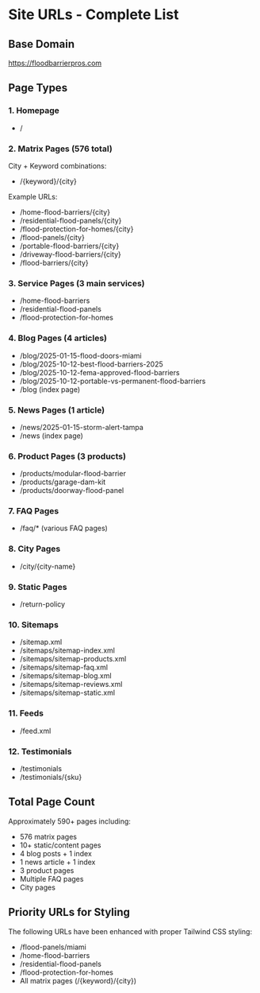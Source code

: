 # Site URLs - Complete List

## Base Domain
https://floodbarrierpros.com

## Page Types

### 1. Homepage
- /

### 2. Matrix Pages (576 total)
City + Keyword combinations:
- /{keyword}/{city}

Example URLs:
- /home-flood-barriers/{city}
- /residential-flood-panels/{city}
- /flood-protection-for-homes/{city}
- /flood-panels/{city}
- /portable-flood-barriers/{city}
- /driveway-flood-barriers/{city}
- /flood-barriers/{city}

### 3. Service Pages (3 main services)
- /home-flood-barriers
- /residential-flood-panels
- /flood-protection-for-homes

### 4. Blog Pages (4 articles)
- /blog/2025-01-15-flood-doors-miami
- /blog/2025-10-12-best-flood-barriers-2025
- /blog/2025-10-12-fema-approved-flood-barriers
- /blog/2025-10-12-portable-vs-permanent-flood-barriers
- /blog (index page)

### 5. News Pages (1 article)
- /news/2025-01-15-storm-alert-tampa
- /news (index page)

### 6. Product Pages (3 products)
- /products/modular-flood-barrier
- /products/garage-dam-kit
- /products/doorway-flood-panel

### 7. FAQ Pages
- /faq/* (various FAQ pages)

### 8. City Pages
- /city/{city-name}

### 9. Static Pages
- /return-policy

### 10. Sitemaps
- /sitemap.xml
- /sitemaps/sitemap-index.xml
- /sitemaps/sitemap-products.xml
- /sitemaps/sitemap-faq.xml
- /sitemaps/sitemap-blog.xml
- /sitemaps/sitemap-reviews.xml
- /sitemaps/sitemap-static.xml

### 11. Feeds
- /feed.xml

### 12. Testimonials
- /testimonials
- /testimonials/{sku}

## Total Page Count
Approximately 590+ pages including:
- 576 matrix pages
- 10+ static/content pages
- 4 blog posts + 1 index
- 1 news article + 1 index
- 3 product pages
- Multiple FAQ pages
- City pages

## Priority URLs for Styling
The following URLs have been enhanced with proper Tailwind CSS styling:
- /flood-panels/miami
- /home-flood-barriers
- /residential-flood-panels
- /flood-protection-for-homes
- All matrix pages (/{keyword}/{city})

